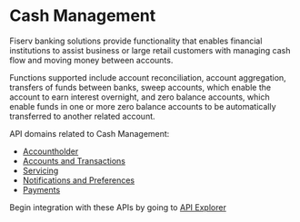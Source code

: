 # Cash Management 

Fiserv banking solutions provide functionality that enables financial institutions to assist business or large retail customers with managing cash flow and moving money between accounts. 


Functions supported include account reconciliation, account aggregation, transfers of funds between banks, sweep accounts, which enable the account to earn interest overnight, and zero balance accounts, which enable funds in one or more zero balance accounts to be automatically transferred to another related account.


API domains related to Cash Management: 
- [Accountholder]()
- [Accounts and Transactions]()
- [Servicing]()
- [Notifications and Preferences]()
- [Payments]()


Begin integration with these APIs by going to [API Explorer]()

